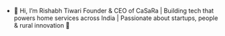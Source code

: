 - 👋 Hi, I’m Rishabh Tiwari 
Founder & CEO of CaSaRa | Building tech that powers home services across India | Passionate about startups, people & rural innovation 🚀